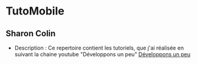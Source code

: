 # TutoMobile
## Sharon Colin
* Description : Ce repertoire contient les tutoriels, que j'ai réalisée en suivant la chaine youtube "Développons un peu"
[Développons un peu](https://www.youtube.com/playlist?list=PL8Azg5184hTCKqGSLBk7A2cL0SsJBwblB)
